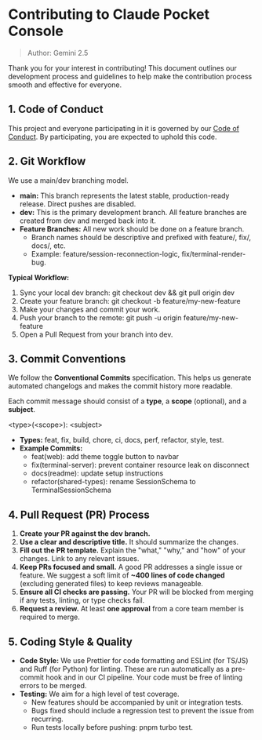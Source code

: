 # **Contributing to Claude Pocket Console**

> Author: Gemini 2.5

Thank you for your interest in contributing\! This document outlines our development process and guidelines to help make the contribution process smooth and effective for everyone.

## **1\. Code of Conduct**

This project and everyone participating in it is governed by our [Code of Conduct](http://docs.google.com/CODE_OF_CONDUCT.md). By participating, you are expected to uphold this code.

## **2\. Git Workflow**

We use a main/dev branching model.

* **main:** This branch represents the latest stable, production-ready release. Direct pushes are disabled.  
* **dev:** This is the primary development branch. All feature branches are created from dev and merged back into it.  
* **Feature Branches:** All new work should be done on a feature branch.  
  * Branch names should be descriptive and prefixed with feature/, fix/, docs/, etc.  
  * Example: feature/session-reconnection-logic, fix/terminal-render-bug.

**Typical Workflow:**

1. Sync your local dev branch: git checkout dev && git pull origin dev  
2. Create your feature branch: git checkout \-b feature/my-new-feature  
3. Make your changes and commit your work.  
4. Push your branch to the remote: git push \-u origin feature/my-new-feature  
5. Open a Pull Request from your branch into dev.

## **3\. Commit Conventions**

We follow the **Conventional Commits** specification. This helps us generate automated changelogs and makes the commit history more readable.

Each commit message should consist of a **type**, a **scope** (optional), and a **subject**.

\<type\>(\<scope\>): \<subject\>

* **Types:** feat, fix, build, chore, ci, docs, perf, refactor, style, test.  
* **Example Commits:**  
  * feat(web): add theme toggle button to navbar  
  * fix(terminal-server): prevent container resource leak on disconnect  
  * docs(readme): update setup instructions  
  * refactor(shared-types): rename SessionSchema to TerminalSessionSchema

## **4\. Pull Request (PR) Process**

1. **Create your PR against the dev branch.**  
2. **Use a clear and descriptive title.** It should summarize the changes.  
3. **Fill out the PR template.** Explain the "what," "why," and "how" of your changes. Link to any relevant issues.  
4. **Keep PRs focused and small.** A good PR addresses a single issue or feature. We suggest a soft limit of **\~400 lines of code changed** (excluding generated files) to keep reviews manageable.  
5. **Ensure all CI checks are passing.** Your PR will be blocked from merging if any tests, linting, or type checks fail.  
6. **Request a review.** At least **one approval** from a core team member is required to merge.

## **5\. Coding Style & Quality**

* **Code Style:** We use Prettier for code formatting and ESLint (for TS/JS) and Ruff (for Python) for linting. These are run automatically as a pre-commit hook and in our CI pipeline. Your code must be free of linting errors to be merged.  
* **Testing:** We aim for a high level of test coverage.  
  * New features should be accompanied by unit or integration tests.  
  * Bugs fixed should include a regression test to prevent the issue from recurring.  
  * Run tests locally before pushing: pnpm turbo test.